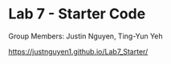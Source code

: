 # Lab 7 - Starter Code

Group Members: Justin Nguyen, Ting-Yun Yeh

https://justnguyen1.github.io/Lab7_Starter/
